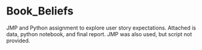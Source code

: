 # Book_Beliefs
JMP and Python assignment to explore user story expectations. Attached is data, python notebook, and final report. JMP was also used, but script not provided.
